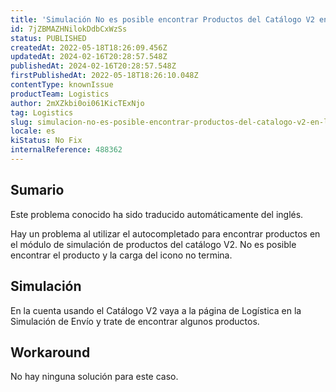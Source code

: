 ```yaml
---
title: 'Simulación No es posible encontrar Productos del Catálogo V2 en la Página de Simulación de Envío'
id: 7jZBMAZHNilokDdbCxWzSs
status: PUBLISHED
createdAt: 2022-05-18T18:26:09.456Z
updatedAt: 2024-02-16T20:28:57.548Z
publishedAt: 2024-02-16T20:28:57.548Z
firstPublishedAt: 2022-05-18T18:26:10.048Z
contentType: knownIssue
productTeam: Logistics
author: 2mXZkbi0oi061KicTExNjo
tag: Logistics
slug: simulacion-no-es-posible-encontrar-productos-del-catalogo-v2-en-la-pagina-de-simulacion-de-envio
locale: es
kiStatus: No Fix
internalReference: 488362
---
```


## Sumario

<div class="alert alert-info">
  <p>Este problema conocido ha sido traducido automáticamente del inglés.</p>
</div>


Hay un problema al utilizar el autocompletado para encontrar productos en el módulo de simulación de productos del catálogo V2.
No es posible encontrar el producto y la carga del icono no termina.



## Simulación


En la cuenta usando el Catálogo V2 vaya a la página de Logística en la Simulación de Envío y trate de encontrar algunos productos.




## Workaround


No hay ninguna solución para este caso.

